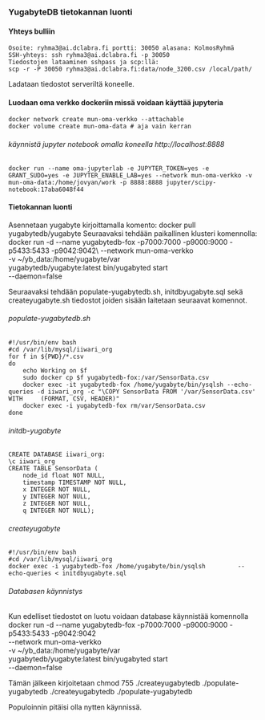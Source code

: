 ### YugabyteDB tietokannan luonti

#### Yhteys bulliin

    Osoite: ryhma3@ai.dclabra.fi portti: 30050 alasana: KolmosRyhmä
    SSH-yhteys: ssh ryhma3@ai.dclabra.fi -p 30050
    Tiedostojen lataaminen sshpass ja scp:llä:
    scp -r -P 30050 ryhma3@ai.dclabra.fi:data/node_3200.csv /local/path/

Ladataan tiedostot serveriltä koneelle.

#### Luodaan oma verkko dockeriin missä voidaan käyttää jupyteria

    docker network create mun-oma-verkko --attachable
    docker volume create mun-oma-data # aja vain kerran

###### käynnistä jupyter notebook omalla koneella http://localhost:8888

    docker run --name oma-jupyterlab -e JUPYTER_TOKEN=yes -e GRANT_SUDO=yes -e JUPYTER_ENABLE_LAB=yes --network mun-oma-verkko -v mun-oma-data:/home/jovyan/work -p 8888:8888 jupyter/scipy-notebook:17aba6048f44

#### Tietokannan luonti

Asennetaan yugabyte kirjoittamalla komento: 
    docker pull yugabytedb/yugabyte
Seuraavaksi tehdään paikallinen klusteri komennolla: 
    docker run -d --name yugabytedb-fox  -p7000:7000 -p9000:9000 -p5433:5433 -p9042:9042\ --network mun-oma-verkko\
    -v ~/yb_data:/home/yugabyte/var\
    yugabytedb/yugabyte:latest bin/yugabyted start\
    --daemon=false 

Seuraavaksi tehdään populate-yugabytedb.sh, initdbyugabyte.sql sekä createyugabyte.sh tiedostot joiden sisään laitetaan seuraavat komennot.


###### populate-yugabytedb.sh
    #!/usr/bin/env bash
    #cd /var/lib/mysql/iiwari_org
    for f in ${PWD}/*.csv
    do
        echo Working on $f
        sudo docker cp $f yugabytedb-fox:/var/SensorData.csv
        docker exec -it yugabytedb-fox /home/yugabyte/bin/ysqlsh --echo-queries -d iiwari_org -c "\COPY SensorData FROM '/var/SensorData.csv' WITH     (FORMAT, CSV, HEADER)"
        docker exec -i yugabytedb-fox rm/var/SensorData.csv
    done

###### initdb-yugabyte
    CREATE DATABASE iiwari_org:
    \c iiwari_org
    CREATE TABLE SensorData (
        node_id float NOT NULL,
        timestamp TIMESTAMP NOT NULL,
        x INTEGER NOT NULL,
        y INTEGER NOT NULL,
        z INTEGER NOT NULL,
        q INTEGER NOT NULL);


###### createyugabyte

    #!/usr/bin/env bash
    #cd /var/lib/mysql/iiwari_org 
    docker exec -i yugabytedb-fox /home/yugabyte/bin/ysqlsh         --echo-queries < initdbyugabyte.sql

###### Databasen käynnistys

Kun edelliset tiedostot on luotu voidaan database käynnistää komennolla
    docker run -d --name yugabytedb-fox  -p7000:7000 -p9000:9000 -p5433:5433 -p9042:9042\
    --network mun-oma-verkko\
    -v ~/yb_data:/home/yugabyte/var\
    yugabytedb/yugabyte:latest bin/yugabyted start\
     --daemon=false

Tämän jälkeen kirjoitetaan 
    chmod 755 ./createyugabytedb ./populate-yugabytedb
    ./createyugabytedb
    ./populate-yugabytedb
 
 Populoinnin pitäisi olla nytten käynnissä.



